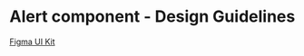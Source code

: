 <h1>Alert component - Design Guidelines</h1>

<section data-section="design-guidelines">
  
  <div class="dummy-design-guidelines">
    <p class="dummy-paragraph"><a
        href="https://www.figma.com/file/noyY6dUMDYjmySpHcMjhkN/?node-id=1377%3A11987"
        target="_blank"
        rel="noopener noreferrer"
      >Figma UI Kit</a></p>
    <br />
    <img class="dummy-figma-docs" src="/assets/images/alert-design-usage-part1.png" alt="" role="none" />
    <img class="dummy-figma-docs" src="/assets/images/alert-design-usage-part2.png" alt="" role="none" />
  </div>
</section>
